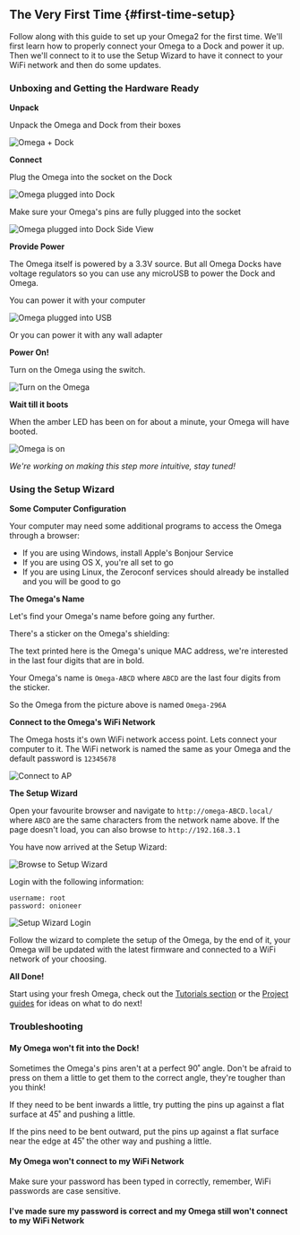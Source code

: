 ## The Very First Time {#first-time-setup}

Follow along with this guide to set up your Omega2 for the first time. We'll first learn how to properly connect your Omega to a Dock and power it up. Then we'll connect to it to use the Setup Wizard to have it connect to your WiFi network and then do some updates.

<!-- Second sentence above is awkward -->
<!-- LAZAR: include case where there is no dock -->


<!-- Prepare the Hardware -->

### Unboxing and Getting the Hardware Ready

**Unpack**

Unpack the Omega and Dock from their boxes

![Omega + Dock](https://github.com/OnionIoT/Onion-Docs/tree/master/Omega2/Documentation/Get-Started/img/unbox-1-omega-with-dock.jpg?raw=true "Omega + Dock")

**Connect**

Plug the Omega into the socket on the Dock

![Omega plugged into Dock](https://github.com/OnionIoT/Onion-Docs/tree/master/Omega2/Documentation/Get-Started/img/unbox-2-omega-on-dock.jpg?raw=true "Omega Plugged into Dock")

Make sure your Omega's pins are fully plugged into the socket

![Omega plugged into Dock Side View](https://raw.githubusercontent.com/OnionIoT/tree/master/Omega2/Documentation/Get-Started/img/unbox-3-omega-on-dock-side.jpg)

**Provide Power**

The Omega itself is powered by a 3.3V source. But all Omega Docks have voltage regulators so you can use any microUSB to power the Dock and Omega.

<!-- ADD THIS: Plug a microUSB into your Omega -->
<!-- ADD PHOTO -->

You can power it with your computer

![Omega plugged into USB](https://github.com/OnionIoT/Onion-Docs/tree/master/Omega2/Documentation/Get-Started/img/unbox-4-omega-provide-power.jpg?raw=true "Omega plugged into USB")

Or you can power it with any wall adapter

<!-- include image of wall adapter -->

**Power On!**

Turn on the Omega using the switch.

![Turn on the Omega](https://github.com/OnionIoT/Onion-Docs/tree/master/Omega2/Documentation/Get-Started/img/unbox-5-omega-switched-on.jpg?raw=true "Turn on the Omega")

**Wait till it boots**

When the amber LED has been on for about a minute, your Omega will have booted.

![Omega is on](https://github.com/OnionIoT/Onion-Docs/tree/master/Omega2/Documentation/Get-Started/img/unbox-6-omega-led-detail.jpg?raw=true "Omega is on")

*We're working on making this step more intuitive, stay tuned!*

<!-- LAZAR: need to fix Omega LED in the firmware, when fixed, make sure to give time estimate for how long boot takes -->


<!-- GUI SETUP -->

### Using the Setup Wizard

**Some Computer Configuration**

Your computer may need some additional programs to access the Omega through a browser:
* If you are using Windows, install Apple's Bonjour Service
* If you are using OS X, you're all set to go
* If you are using Linux, the Zeroconf services should already be installed and you will be good to go

**The Omega's Name**

Let's find your Omega's name before going any further.

There's a sticker on the Omega's shielding:

<!-- Need image of production omega here -->

The text printed here is the Omega's unique MAC address, we're interested in the last four digits that are in bold.

Your Omega's name is `Omega-ABCD` where `ABCD` are the last four digits from the sticker.

So the Omega from the picture above is named `Omega-296A`


**Connect to the Omega's WiFi Network**

The Omega hosts it's own WiFi network access point. Lets connect your computer to it. The WiFi network is named the same as your Omega and the default password is `12345678`

![Connect to AP](https://github.com/OnionIoT/Onion-Docs/tree/master/Omega2/Documentation/Get-Started/img/setup-1-connect-to-wifi.png "Connect to AP")


**The Setup Wizard**

Open your favourite browser and navigate to `http://omega-ABCD.local/` where `ABCD` are the same characters from the network name above. If the page doesn't load, you can also browse to `http://192.168.3.1`

You have now arrived at the Setup Wizard:

![Browse to Setup Wizard](https://github.com/OnionIoT/Onion-Docs/tree/master/Omega2/Documentation/Get-Started/img/setup-2-wizard-start.png "Browse to Setup Wizard")

Login with the following information:
```
username: root
password: onioneer
```

![Setup Wizard Login](https://github.com/OnionIoT/Onion-Docs/tree/master/Omega2/Documentation/Get-Started/img/setup-3-wizard-login.png "Browse to Setup Wizard")

Follow the wizard to complete the setup of the Omega, by the end of it, your Omega will be updated with the latest firmware and connected to a WiFi network of your choosing.

**All Done!**

Start using your fresh Omega, check out the [Tutorials section](./Tutorials/Contents) or the [Project guides](./Projects/Contents) for ideas on what to do next!

<!-- TODO: fix the links above when the content is available -->


### Troubleshooting

#### My Omega won't fit into the Dock!

Sometimes the Omega's pins aren't at a perfect 90˚ angle. Don't be afraid to press on them a little to get them to the correct angle, they're tougher than you think!

If they need to be bent inwards a little, try putting the pins up against a flat surface at 45˚ and pushing a little.

<!-- IMAGE OF THIS ACTION -->

If the pins need to be bent outward, put the pins up against a flat surface near the edge at 45˚ the other way and pushing a little.

<!-- IMAGE OF THIS ACTION -->

#### My Omega won't connect to my WiFi Network

Make sure your password has been typed in correctly, remember, WiFi passwords are case sensitive.

#### I've made sure my password is correct and my Omega still won't connect to my WiFi Network

<!-- explanation regarding Omega's IP address -->
